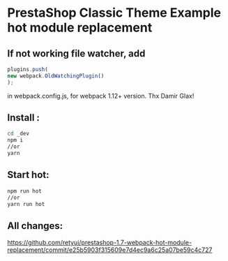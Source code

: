 # PrestaShop Classic Theme Example hot module replacement

## If not working file watcher, add
```js
plugins.push(
new webpack.OldWatchingPlugin()
);
```
in webpack.config.js, for webpack 1.12+ version.
Thx Damir Glax!


## Install :
```bash
cd _dev
npm i 
//or
yarn 
```

## Start hot:
```bash
npm run hot
//or
yarn run hot
```
## All changes:
https://github.com/retyui/prestashop-1.7-webpack-hot-module-replacement/commit/e25b5903f315609e7d4ec9a6c25a07be59c4c727
